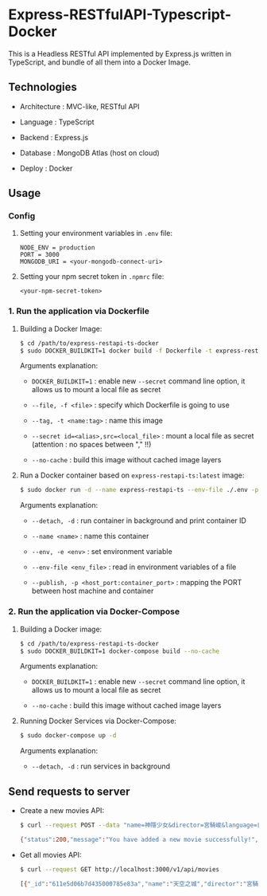 # Express-RESTfulAPI-Typescript-Docker

This is a Headless RESTful API implemented by Express.js written in TypeScript, and bundle of all them into a Docker Image.

## Technologies

- Architecture : MVC-like, RESTful API

- Language : TypeScript

- Backend : Express.js

- Database : MongoDB Atlas (host on cloud)

- Deploy : Docker

## Usage

### Config

1. Setting your environment variables in `.env` file:

    ```.env
    NODE_ENV = production
    PORT = 3000
    MONGODB_URI = <your-mongodb-connect-uri>
    ```

2. Setting your npm secret token in `.npmrc` file:

    ```.npmrc
    <your-npm-secret-token>
    ```

### 1. Run the application via Dockerfile

1. Building a Docker Image:

    ```bash
    $ cd /path/to/express-restapi-ts-docker
    $ sudo DOCKER_BUILDKIT=1 docker build -f Dockerfile -t express-restapi-ts:latest --secret id=npmrc,src=./.npmrc --no-cache ./
    ```

    Arguments explanation:

    - `DOCKER_BUILDKIT=1` : enable new `--secret` command line option, it allows us to mount a local file as secret

    - `--file, -f <file>` : specify which Dockerfile is going to use

    - `--tag, -t <name:tag>` : name this image

    - `--secret id=<alias>,src=<local_file>` : mount a local file as secret (attention : no spaces between "," !!)

    - `--no-cache` : build this image without cached image layers

2. Run a Docker container based on `express-restapi-ts:latest` image:

    ```bash
    $ sudo docker run -d --name express-restapi-ts --env-file ./.env -p 3000:3000 express-restapi-ts:latest
    ```

    Arguments explanation:

    - `--detach, -d` : run container in background and print container ID

    - `--name <name>` : name this container

    - `--env, -e <env>` : set environment variable

    - `--env-file <env_file>` : read in environment variables of a file

    - `--publish, -p <host_port:container_port>` : mapping the PORT between host machine and container

### 2. Run the application via Docker-Compose

1. Building a Docker image:

    ```bash
    $ cd /path/to/express-restapi-ts-docker
    $ sudo DOCKER_BUILDKIT=1 docker-compose build --no-cache
    ```

    Arguments explanation:

    - `DOCKER_BUILDKIT=1` : enable new `--secret` command line option, it allows us to mount a local file as secret

    - `--no-cache` : build this image without cached image layers

2. Running Docker Services via Docker-Compose:

    ```bash
    $ sudo docker-compose up -d
    ```

    Arguments explanation:

    - `--detach, -d` : run services in background

## Send requests to server

- Create a new movies API:

    ```bash
    $ curl --request POST --data "name=神隱少女&director=宮騎峻&language=日本語&duration=125" http://localhost:3000/v1/api/movies

    {"status":200,"message":"You have added a new movie successfully!","added_movie":{"_id":"611e611a28c30b0008ca4a59","name":"神隱少女","director":"宮騎峻","language":"日本語","duration":125,"__v":0}}
    ```

- Get all movies API:

    ```bash
    $ curl --request GET http://localhost:3000/v1/api/movies

    [{"_id":"611e5d06b7d435000785e83a","name":"天空之城","director":"宮騎峻","language":"日本語","duration":126,"__v":0},{"_id":"611e611a28c30b0008ca4a59","name":"神隱少女","director":"宮騎峻","language":"日本語","duration":125,"__v":0}]
    ```
